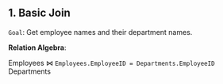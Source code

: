## 1. Basic Join

`Goal`: Get employee names and their department names.

**Relation Algebra**:

Employees ⋈ `Employees.EmployeeID = Departments.EmployeeID` Departments
